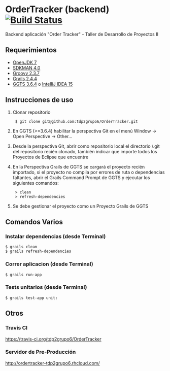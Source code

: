 # OrderTracker (backend) [![Build Status](https://travis-ci.org/tdp2grupo6/OrderTracker.svg?branch=master)](https://travis-ci.org/tdp2grupo6/OrderTracker)

Backend aplicación "Order Tracker" - Taller de Desarrollo de Proyectos II

## Requerimientos
* [OpenJDK 7](http://openjdk.java.net/)
* [SDKMAN 4.0](http://sdkman.io/)
* [Groovy 2.3.7](http://www.groovy-lang.org/)
* [Grails 2.4.4](https://grails.org/)
* [GGTS 3.6.4](https://spring.io/tools/ggts) o [IntelliJ IDEA 15](https://www.jetbrains.com/idea/)

## Instrucciones de uso

1. Clonar repositorio

		$ git clone git@github.com:tdp2grupo6/OrderTracker.git

2. En GGTS (>=3.6.4) habilitar la perspectiva Git en el menú Window -> Open Perspective -> Other...

3. Desde la perspectiva Git, abrir como repositorio local el directorio /.git del repositorio recién clonado, también indicar que importe todos los Proyectos de Eclipse que encuentre

4. En la Perspectiva Grails de GGTS se cargará el proyecto recién importado, si el proyecto no compila por errores de ruta o dependencias faltantes, abrir el Grails Command Prompt de GGTS y ejecutar los siguientes comandos:

		> clean
		> refresh-dependencies

5. Se debe gestionar el proyecto como un Proyecto Grails de GGTS

## Comandos Varios

### Instalar dependencias (desde Terminal)
```
$ grails clean
$ grails refresh-dependencies
```

### Correr aplicacion (desde Terminal)
```
$ grails run-app
```

### Tests unitarios (desde Terminal)
```
$ grails test-app unit:
```

## Otros

### Travis CI
https://travis-ci.org/tdp2grupo6/OrderTracker

### Servidor de Pre-Producción
http://ordertracker-tdp2grupo6.rhcloud.com/